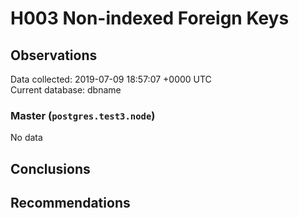 # H003 Non-indexed Foreign Keys #

## Observations ##
Data collected: 2019-07-09 18:57:07 +0000 UTC  
Current database: dbname  

### Master (`postgres.test3.node`) ###


No data


## Conclusions ##


## Recommendations ##

